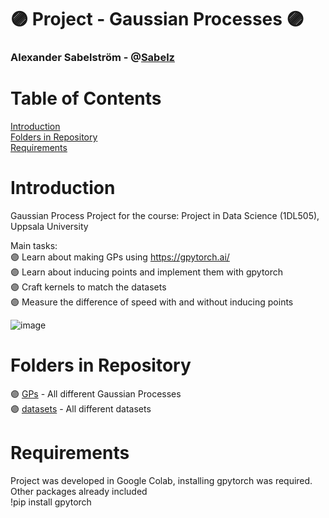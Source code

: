 # :purple_circle: Project - Gaussian Processes :purple_circle:

### Alexander Sabelström - @[Sabelz](https://github.com/Sabelz)

# Table of Contents
[Introduction](#introduction)  
[Folders in Repository ](#folders)  
[Requirements](#introduction)  

# Introduction <a name="introduction"/>
Gaussian Process Project for the course: Project in Data Science (1DL505), Uppsala University
  
Main tasks:   
:purple_circle: Learn about making GPs using https://gpytorch.ai/  
:purple_circle: Learn about inducing points and implement them with gpytorch  
:purple_circle: Craft kernels to match the datasets  
:purple_circle: Measure the difference of speed with and without inducing points  

![image](https://github.com/Sabelz/Project18/assets/61190192/87953f94-f1a8-4876-80af-f0056dad98a3)

# Folders in Repository  <a name="folders"/> 
:purple_circle: [GPs](./GPs) - All different Gaussian Processes  
:purple_circle: [datasets](./datasets) - All different datasets

# Requirements <a name="requirements"/>
Project was developed in Google Colab, installing gpytorch was required. Other packages already included<br />
!pip install gpytorch  


